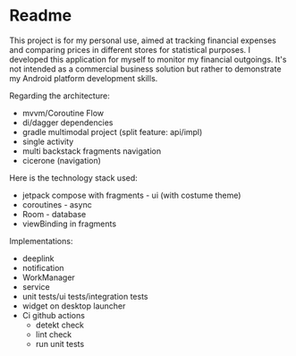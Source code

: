 # Readme

This project is for my personal use, aimed at tracking financial expenses and comparing prices in
different stores for statistical purposes. I developed this application for myself to monitor my
financial outgoings. It's not intended as a commercial business solution but rather to demonstrate
my Android platform development skills.

Regarding the architecture:

- mvvm/Coroutine Flow
- di/dagger dependencies
- gradle multimodal project (split feature: api/impl)
- single activity
- multi backstack fragments navigation
- cicerone (navigation)

Here is the technology stack used:

- jetpack compose with fragments - ui (with costume theme)
- coroutines - async
- Room - database
- viewBinding in fragments

Implementations:

- deeplink
- notification
- WorkManager
- service
- unit tests/ui tests/integration tests
- widget on desktop launcher
- Ci github actions
    - detekt check
    - lint check
    - run unit tests
